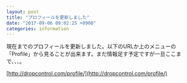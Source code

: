 ```yaml
---
layout: post
title: "プロフィールを更新しました"
date: "2017-09-06 09:02:25 +0900"
categories: information
---
```


現在までのプロフィールを更新しました。以下のURLか上のメニューの「Profile」から見ることが出来ます。まだ情報足す予定ですが一旦ここまで、、、。

[http://dropcontrol.com/profile/](http://dropcontrol.com/profile/)
